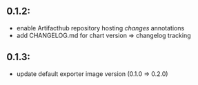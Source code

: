 0.1.2:
------
- enable Artifacthub repository hosting *changes* annotations
- add CHANGELOG.md for chart version => changelog tracking

0.1.3:
------
- update default exporter image version (0.1.0 => 0.2.0)

